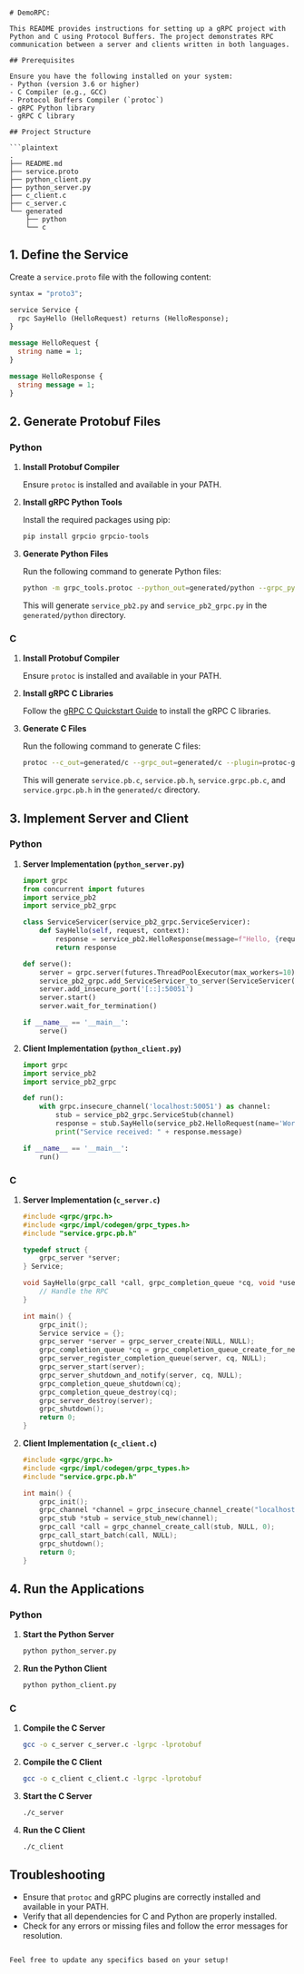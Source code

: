 ```markdow

# DemoRPC:

This README provides instructions for setting up a gRPC project with Python and C using Protocol Buffers. The project demonstrates RPC communication between a server and clients written in both languages.

## Prerequisites

Ensure you have the following installed on your system:
- Python (version 3.6 or higher)
- C Compiler (e.g., GCC)
- Protocol Buffers Compiler (`protoc`)
- gRPC Python library
- gRPC C library

## Project Structure

```plaintext
.
├── README.md
├── service.proto
├── python_client.py
├── python_server.py
├── c_client.c
├── c_server.c
└── generated
    ├── python
    └── c
```

## 1. Define the Service

Create a `service.proto` file with the following content:

```proto
syntax = "proto3";

service Service {
  rpc SayHello (HelloRequest) returns (HelloResponse);
}

message HelloRequest {
  string name = 1;
}

message HelloResponse {
  string message = 1;
}
```

## 2. Generate Protobuf Files

### Python

1. **Install Protobuf Compiler**

   Ensure `protoc` is installed and available in your PATH.

2. **Install gRPC Python Tools**

   Install the required packages using pip:

   ```sh
   pip install grpcio grpcio-tools
   ```

3. **Generate Python Files**

   Run the following command to generate Python files:

   ```sh
   python -m grpc_tools.protoc --python_out=generated/python --grpc_python_out=generated/python service.proto
   ```

   This will generate `service_pb2.py` and `service_pb2_grpc.py` in the `generated/python` directory.

### C

1. **Install Protobuf Compiler**

   Ensure `protoc` is installed and available in your PATH.

2. **Install gRPC C Libraries**

   Follow the [gRPC C Quickstart Guide](https://grpc.io/docs/languages/c/quickstart/) to install the gRPC C libraries.

3. **Generate C Files**

   Run the following command to generate C files:

   ```sh
   protoc --c_out=generated/c --grpc_out=generated/c --plugin=protoc-gen-grpc=`which grpc_c_plugin` service.proto
   ```

   This will generate `service.pb.c`, `service.pb.h`, `service.grpc.pb.c`, and `service.grpc.pb.h` in the `generated/c` directory.

## 3. Implement Server and Client

### Python

1. **Server Implementation (`python_server.py`)**

   ```python
   import grpc
   from concurrent import futures
   import service_pb2
   import service_pb2_grpc

   class ServiceServicer(service_pb2_grpc.ServiceServicer):
       def SayHello(self, request, context):
           response = service_pb2.HelloResponse(message=f"Hello, {request.name}")
           return response

   def serve():
       server = grpc.server(futures.ThreadPoolExecutor(max_workers=10))
       service_pb2_grpc.add_ServiceServicer_to_server(ServiceServicer(), server)
       server.add_insecure_port('[::]:50051')
       server.start()
       server.wait_for_termination()

   if __name__ == '__main__':
       serve()
   ```

2. **Client Implementation (`python_client.py`)**

   ```python
   import grpc
   import service_pb2
   import service_pb2_grpc

   def run():
       with grpc.insecure_channel('localhost:50051') as channel:
           stub = service_pb2_grpc.ServiceStub(channel)
           response = stub.SayHello(service_pb2.HelloRequest(name='World'))
           print("Service received: " + response.message)

   if __name__ == '__main__':
       run()
   ```

### C

1. **Server Implementation (`c_server.c`)**

   ```c
   #include <grpc/grpc.h>
   #include <grpc/impl/codegen/grpc_types.h>
   #include "service.grpc.pb.h"

   typedef struct {
       grpc_server *server;
   } Service;

   void SayHello(grpc_call *call, grpc_completion_queue *cq, void *user_data) {
       // Handle the RPC
   }

   int main() {
       grpc_init();
       Service service = {};
       grpc_server *server = grpc_server_create(NULL, NULL);
       grpc_completion_queue *cq = grpc_completion_queue_create_for_next(NULL);
       grpc_server_register_completion_queue(server, cq, NULL);
       grpc_server_start(server);
       grpc_server_shutdown_and_notify(server, cq, NULL);
       grpc_completion_queue_shutdown(cq);
       grpc_completion_queue_destroy(cq);
       grpc_server_destroy(server);
       grpc_shutdown();
       return 0;
   }
   ```

2. **Client Implementation (`c_client.c`)**

   ```c
   #include <grpc/grpc.h>
   #include <grpc/impl/codegen/grpc_types.h>
   #include "service.grpc.pb.h"

   int main() {
       grpc_init();
       grpc_channel *channel = grpc_insecure_channel_create("localhost:50051", NULL, NULL);
       grpc_stub *stub = service_stub_new(channel);
       grpc_call *call = grpc_channel_create_call(stub, NULL, 0);
       grpc_call_start_batch(call, NULL);
       grpc_shutdown();
       return 0;
   }
   ```

## 4. Run the Applications

### Python

1. **Start the Python Server**

   ```sh
   python python_server.py
   ```

2. **Run the Python Client**

   ```sh
   python python_client.py
   ```

### C

1. **Compile the C Server**

   ```sh
   gcc -o c_server c_server.c -lgrpc -lprotobuf
   ```

2. **Compile the C Client**

   ```sh
   gcc -o c_client c_client.c -lgrpc -lprotobuf
   ```

3. **Start the C Server**

   ```sh
   ./c_server
   ```

4. **Run the C Client**

   ```sh
   ./c_client
   ```

## Troubleshooting

- Ensure that `protoc` and gRPC plugins are correctly installed and available in your PATH.
- Verify that all dependencies for C and Python are properly installed.
- Check for any errors or missing files and follow the error messages for resolution.

```

Feel free to update any specifics based on your setup!
